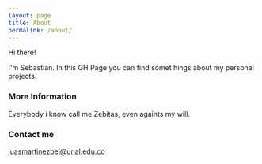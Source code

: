 ```yaml
---
layout: page
title: About
permalink: /about/
---
```


Hi there!

I'm Sebastián. In this GH Page you can find somet hings about my personal projects.

### More Information

 Everybody i know call me Zebitas, even againts my will.

### Contact me

[juasmartinezbel@unal.edu.co](mailto:juasmartinezbel@unal.edu.co)